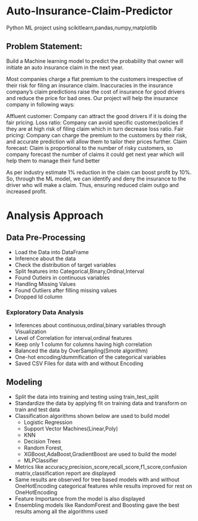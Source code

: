 # Auto-Insurance-Claim-Predictor
Python ML project using scikitlearn,pandas,numpy,matplotlib

## Problem Statement:

Build a Machine learning model to predict the probability that owner will initiate an auto insurance claim in the next year.

Most companies charge a flat premium to the customers irrespective of their risk for filing an insurance claim. Inaccuracies in the insurance company’s claim predictions raise the cost of insurance for good drivers and reduce the price for bad ones. Our project will help the insurance company in following ways:

Affluent customer: Company can attract the good drivers if it is doing the fair pricing. Loss ratio: Company can avoid specific customer/policies if they are at high risk of filing claim which in turn decrease loss ratio. Fair pricing: Company can charge the premium to the customers by their risk, and accurate prediction will allow them to tailor their prices further. Claim forecast: Claim is proportional to the number of risky customers, so company forecast the number of claims it could get next year which will help them to manage their fund better

As per industry estimate 1% reduction in the claim can boost profit by 10%. So, through the ML model, we can identify and deny the insurance to the driver who will make a claim.  Thus, ensuring reduced claim outgo and increased profit.

# Analysis Approach

## Data Pre-Processing
*   Load the Data into DataFrame
*   Inference about the data
*   Check the distribution of target variables
*   Split features into Categorical,Binary,Ordinal,Interval
*   Found Outleirs in continuous variables 
*   Handling Missing Values
*   Found Outliers after filling missing values
*   Dropped Id column
   ### Exploratory Data Analysis
   * Inferences about continuous,ordinal,binary variables through Visualization
   * Level of Correlation for interval,ordinal features
   * Keep only 1 column for columns having high correlation
*   Balanced the data by OverSampling(Smote algorithm)
*   One-hot encoding/dummification of the categorical variables
*   Saved CSV Files for data with and without Encoding

## Modeling
* Split the data into training and testing using train_test_split
* Standardize the data by applying fit on training data and transform on train and test data
* Classification algorithms shown below are used to build model 
  * Logistic Regression
  * Support Vector Machines(Linear,Poly)
  * KNN
  * Decision Trees
  * Random Forest,
  * XGBoost,AdaBoost,GradientBoost are used to build the model
  * MLPClassifier
* Metrics like accuracy,precision_score,recall_score,f1_score,confusion matrix,classification report are displayed
* Same results are observed for tree based models with and without OneHotEncoding categorical features while results improved for rest on OneHotEncoding
* Feature Importance from the model is also displayed
* Ensembling models like RandomForest and Boosting gave the best results among all the algorithms used
